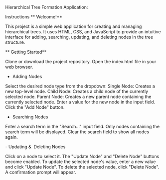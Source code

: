 
Hierarchical Tree Formation Application: 

Instructions
** Welcome!**

This project is a simple web application for creating and managing hierarchical trees. It uses HTML, CSS, and JavaScript to provide an intuitive interface for adding, searching, updating, and deleting nodes in the tree structure.

** Getting Started**

Clone or download the project repository.
Open the index.html file in your web browser.

- Adding Nodes

Select the desired node type from the dropdown:
Single Node: Creates a new top-level node.
Child Node: Creates a child node of the currently selected node.
Parent Node: Creates a new parent node containing the currently selected node.
Enter a value for the new node in the input field.
Click the "Add Node" button.

- Searching Nodes

Enter a search term in the "Search..." input field.
Only nodes containing the search term will be displayed.
Clear the search field to show all nodes again.

️- Updating & ️ Deleting Nodes

Click on a node to select it.
The "Update Node" and "Delete Node" buttons become enabled.
To update the selected node's value, enter a new value and click "Update Node".
To delete the selected node, click "Delete Node". A confirmation prompt will appear.
